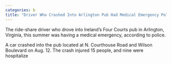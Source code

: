 ```yaml
---
categories: b
title: "Driver Who Crashed Into Arlington Pub Had Medical Emergency Police"
---
```


The ride-share driver who drove into Ireland’s Four Courts pub in Arlington, Virginia, this summer was having a medical emergency, according to police.



A car crashed into the pub located at N. Courthouse Road and Wilson Boulevard on Aug. 12. The crash injured 15 people, and nine were hospitalize